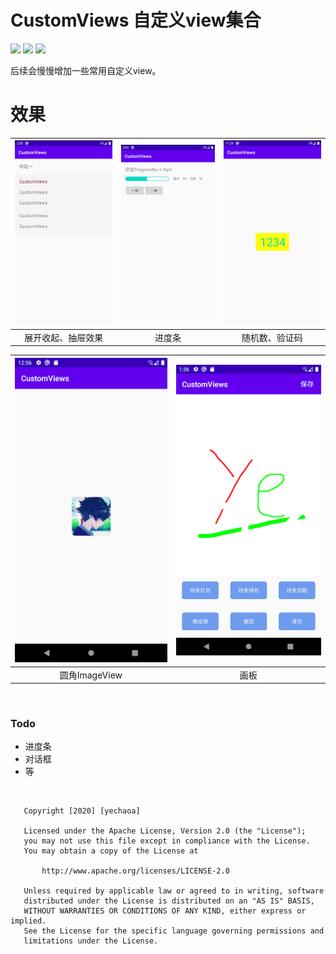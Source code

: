 # CustomViews 自定义view集合

![](https://img.shields.io/badge/language-kotlin-orange.svg)
![](https://img.shields.io/hexpm/l/plug.svg)
![](https://img.shields.io/badge/CSDN-yechaoa-green.svg)

后续会慢慢增加一些常用自定义view。

# 效果

| <img src="/gif/expand.gif" width="285"/> | <img src="/gif/progress1.gif" width="285"/> | <img src="/gif/randomText.gif" width="285"/> |
| :--: | :--: | :--: |
| 展开收起、抽屉效果 | 进度条 | 随机数、验证码 |

| <img src="/gif/roundimg.png" width="285"/> | <img src="/gif/paletteView.png" width="285"/> |
| :--: | :--: |
| 圆角ImageView | 画板 |

<br>

### Todo
- 进度条
- 对话框
- 等

<br>


```
   Copyright [2020] [yechaoa]

   Licensed under the Apache License, Version 2.0 (the "License");
   you may not use this file except in compliance with the License.
   You may obtain a copy of the License at

       http://www.apache.org/licenses/LICENSE-2.0

   Unless required by applicable law or agreed to in writing, software
   distributed under the License is distributed on an "AS IS" BASIS,
   WITHOUT WARRANTIES OR CONDITIONS OF ANY KIND, either express or implied.
   See the License for the specific language governing permissions and
   limitations under the License.
```
